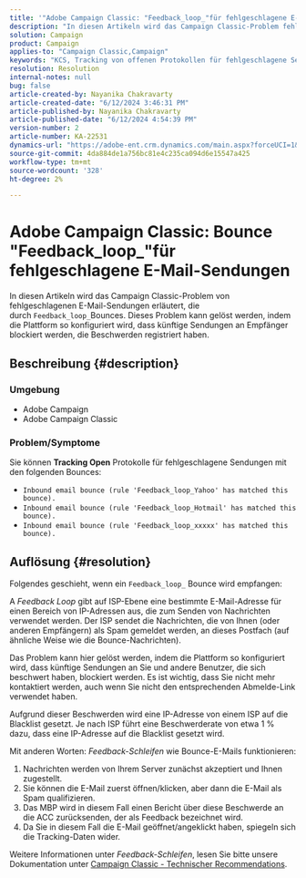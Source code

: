 ```yaml
---
title: '"Adobe Campaign Classic: "Feedback_loop_"für fehlgeschlagene E-Mail-Sendungen'
description: "In diesen Artikeln wird das Campaign Classic-Problem fehlgeschlagener E-Mail-Sendungen erläutert, die von Feedback_loop_ -Bounces verursacht wurden."
solution: Campaign
product: Campaign
applies-to: "Campaign Classic,Campaign"
keywords: "KCS, Tracking von offenen Protokollen für fehlgeschlagene Sendungen, Feedback Loop, E-Mail-Bounce in Empfang nehmen, ACC, "
resolution: Resolution
internal-notes: null
bug: false
article-created-by: Nayanika Chakravarty
article-created-date: "6/12/2024 3:46:31 PM"
article-published-by: Nayanika Chakravarty
article-published-date: "6/12/2024 4:54:39 PM"
version-number: 2
article-number: KA-22531
dynamics-url: "https://adobe-ent.crm.dynamics.com/main.aspx?forceUCI=1&pagetype=entityrecord&etn=knowledgearticle&id=3c4ab7eb-d228-ef11-840b-0022480a40c2"
source-git-commit: 4da884de1a756bc81e4c235ca094d6e15547a425
workflow-type: tm+mt
source-wordcount: '328'
ht-degree: 2%

---
```


# Adobe Campaign Classic: Bounce &quot;Feedback_loop_&quot;für fehlgeschlagene E-Mail-Sendungen


In diesen Artikeln wird das Campaign Classic-Problem von fehlgeschlagenen E-Mail-Sendungen erläutert, die durch `Feedback_loop_`Bounces. Dieses Problem kann gelöst werden, indem die Plattform so konfiguriert wird, dass künftige Sendungen an Empfänger blockiert werden, die Beschwerden registriert haben.

## Beschreibung {#description}


### Umgebung

- Adobe Campaign
- Adobe Campaign Classic


### Problem/Symptome

Sie können <b>Tracking Open</b> Protokolle für fehlgeschlagene Sendungen mit den folgenden Bounces:

- `Inbound email bounce (rule 'Feedback_loop_Yahoo' has matched this bounce).`
- `Inbound email bounce (rule 'Feedback_loop_Hotmail' has matched this bounce).`
- `Inbound email bounce (rule 'Feedback_loop_xxxxx' has matched this bounce).`



## Auflösung {#resolution}


Folgendes geschieht, wenn ein `Feedback_loop_` Bounce wird empfangen:

A *Feedback Loop* gibt auf ISP-Ebene eine bestimmte E-Mail-Adresse für einen Bereich von IP-Adressen aus, die zum Senden von Nachrichten verwendet werden. Der ISP sendet die Nachrichten, die von Ihnen (oder anderen Empfängern) als Spam gemeldet werden, an dieses Postfach (auf ähnliche Weise wie die Bounce-Nachrichten).

Das Problem kann hier gelöst werden, indem die Plattform so konfiguriert wird, dass künftige Sendungen an Sie und andere Benutzer, die sich beschwert haben, blockiert werden. Es ist wichtig, dass Sie nicht mehr kontaktiert werden, auch wenn Sie nicht den entsprechenden Abmelde-Link verwendet haben.

Aufgrund dieser Beschwerden wird eine IP-Adresse von einem ISP auf die Blacklist gesetzt. Je nach ISP führt eine Beschwerderate von etwa 1 % dazu, dass eine IP-Adresse auf die Blacklist gesetzt wird.

Mit anderen Worten: *Feedback-Schleifen* wie Bounce-E-Mails funktionieren:

1. Nachrichten werden von Ihrem Server zunächst akzeptiert und Ihnen zugestellt.
2. Sie können die E-Mail zuerst öffnen/klicken, aber dann die E-Mail als Spam qualifizieren.
3. Das MBP wird in diesem Fall einen Bericht über diese Beschwerde an die ACC zurücksenden, der als Feedback bezeichnet wird.
4. Da Sie in diesem Fall die E-Mail geöffnet/angeklickt haben, spiegeln sich die Tracking-Daten wider.


Weitere Informationen unter *Feedback-Schleifen*, lesen Sie bitte unsere Dokumentation unter [Campaign Classic - Technischer Recommendations](https://experienceleague.adobe.com/docs/deliverability-learn/deliverability-best-practice-guide/additional-resources/campaign/acc-technical-recommendations.html?lang=en#feedback-loop-acc).

